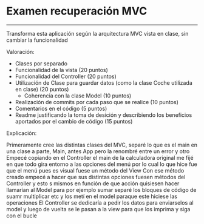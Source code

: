 # Examen recuperación MVC
---
Transforma esta aplicación según la arquitectura MVC vista en clase, sin cambiar la funcionalidad

Valoración:

* Clases por separado
* Funcionalidad de la vista (20 puntos)
* Funcionalidad del Controller (20 puntos)
* Utilización de Clase para guardar datos (como la clase Coche utilizada en clase) (20 puntos)
  * Coherencia con la clase Model (10 puntos)
* Realización de commits por cada paso que se realice (10 puntos)
* Comentarios en el código (5 puntos)
* Readme justificando la toma de desición y describiendo los beneficios aportados por el cambio de código (15 puntos)




Explicación:

Primeramente cree las distintas clases del MVC, separé lo que es el main en una clase a parte, Main, antes App pero la renombré entre un error y otro
Empecé copiando en el Controller el main de la calculadora original
me fijé en que todo gira entorno a las opciones del menú por lo cual lo que hice fue que el menú pues es visual fuese un método del View
Con ese método creado empecé a hacer que sus distintas opciones fuesen métodos del Controller y esto s mismos en función de que acción quisiesen hacer llamarían al Model para por ejemplo sumar
separé los bloques de código de suamr multiplicar etc y los metí en el model paraque este hiciese las operaciones
El Controller se dedicaría a pedir los datos para enviarselos al model y luego de vuelta se le pasan a la view para que los imprima y siga con el bucle

